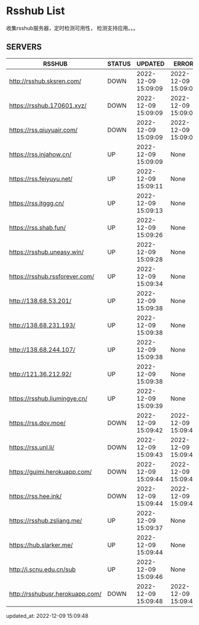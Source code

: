 # Rsshub List

收集rsshub服务器，定时检测可用性， 检测支持应用。。。


## SERVERS

|  RSSHUB   | STATUS  | UPDATED  | ERROR  | TWITTER |  
|  ----  | ----  | ----  | ----  | ---- |  
| http://rsshub.sksren.com/ | DOWN | 2022-12-09 15:09:09 | 2022-12-09 15:09:09 |  
| https://rsshub.170601.xyz/ | DOWN | 2022-12-09 15:09:09 | 2022-12-09 15:09:09 |  
| https://rss.qiuyuair.com/ | DOWN | 2022-12-09 15:09:09 | 2022-12-09 15:09:09 |  
| https://rss.injahow.cn/ | UP | 2022-12-09 15:09:09 | None ||  
| https://rss.feiyuyu.net/ | UP | 2022-12-09 15:09:11 | None |OK|  
| https://rss.itggg.cn/ | UP | 2022-12-09 15:09:13 | None ||  
| https://rss.shab.fun/ | UP | 2022-12-09 15:09:26 | None |OK|  
| https://rsshub.uneasy.win/ | UP | 2022-12-09 15:09:28 | None |OK|  
| https://rsshub.rssforever.com/ | UP | 2022-12-09 15:09:34 | None |OK|  
| http://138.68.53.201/ | UP | 2022-12-09 15:09:38 | None ||  
| http://138.68.231.193/ | UP | 2022-12-09 15:09:38 | None ||  
| http://138.68.244.107/ | UP | 2022-12-09 15:09:38 | None ||  
| http://121.36.212.92/ | UP | 2022-12-09 15:09:38 | None ||  
| https://rsshub.liumingye.cn/ | UP | 2022-12-09 15:09:39 | None |OK|  
| https://rss.dov.moe/ | DOWN | 2022-12-09 15:09:42 | 2022-12-09 15:09:42 |  
| https://rss.unl.li/ | DOWN | 2022-12-09 15:09:43 | 2022-12-09 15:09:43 |  
| https://guimi.herokuapp.com/ | DOWN | 2022-12-09 15:09:44 | 2022-12-09 15:09:44 |  
| https://rss.hee.ink/ | DOWN | 2022-12-09 15:09:44 | 2022-12-09 15:09:44 |  
| https://rsshub.zsliang.me/ | UP | 2022-12-09 15:09:37 | None |OK|  
| https://hub.slarker.me/ | UP | 2022-12-09 15:09:44 | None |OK|  
| http://i.scnu.edu.cn/sub | UP | 2022-12-09 15:09:46 | None ||  
| http://rsshubusr.herokuapp.com/ | DOWN | 2022-12-09 15:09:48 | 2022-12-09 15:09:48 |  
  

updated_at: 2022-12-09 15:09:48  
